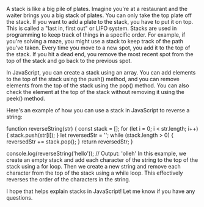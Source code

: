 A stack is like a big pile of plates. Imagine you're at a restaurant and the waiter brings you a big stack of plates. You can only take the top plate off the stack. If you want to add a plate to the stack, you have to put it on top. This is called a "last in, first out" or LIFO system. Stacks are used in programming to keep track of things in a specific order. For example, if you're solving a maze, you might use a stack to keep track of the path you've taken. Every time you move to a new spot, you add it to the top of the stack. If you hit a dead end, you remove the most recent spot from the top of the stack and go back to the previous spot.

In JavaScript, you can create a stack using an array. You can add elements to the top of the stack using the push() method, and you can remove elements from the top of the stack using the pop() method. You can also check the element at the top of the stack without removing it using the peek() method.

Here's an example of how you can use a stack in JavaScript to reverse a string:

function reverseString(str) {
const stack = [];
for (let i = 0; i < str.length; i++) {
stack.push(str[i]);
}
let reversedStr = '';
while (stack.length > 0) {
reversedStr += stack.pop();
}
return reversedStr;
}

console.log(reverseString('hello')); // Output: 'olleh'
In this example, we create an empty stack and add each character of the string to the top of the stack using a for loop. Then we create a new string and remove each character from the top of the stack using a while loop. This effectively reverses the order of the characters in the string.

I hope that helps explain stacks in JavaScript! Let me know if you have any questions.
